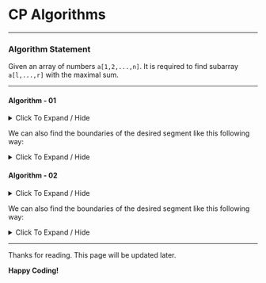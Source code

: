 # CP Algorithms

---

### Algorithm Statement

Given an array of numbers `a[1,2,...,n]`. It is required to find subarray `a[l,...,r]` with the maximal sum.

---

#### Algorithm - 01

<details>
  <summary>Click To Expand / Hide</summary>
	
```cpp
	int ans = ara[0], sum = 0, min_sum = 0;
	
	for(int r = 0; r < n; r++) {
		sum += ara[r];
		ans = max(ans, sum - min_sum);
		min_sum = min(min_sum, sum);
	}
```
	
</details>


We can also find the boundaries of the desired segment like this following way:

<details>
  <summary>Click To Expand / Hide</summary>
	
```cpp
	int ans = ara[0], ans_l = 0, ans_r = 0;
	int sum = 0, min_sum = 0, min_pos = 0;
	
	for(int r = 0; r < n; ++r) {
		sum += ara[r];
		int cur = sum - min_sum;
		if(cur > ans) {
			ans = cur;
			ans_l = min_pos + 1;
			ans_r = r;
		}
		if(sum < min_sum) {
			min_sum = sum;
			min_pos = r;
		}
	}
```

</details>

#### Algorithm - 02

<details>
  <summary>Click To Expand / Hide</summary>
	
``` cpp
	int ans = ara[0], sum = 0;
	
	for(int r = 0; r < n; ++r) {
		sum += ara[r];
		ans = max(ans, sum);
		sum = max(sum, 0);
	}
```

</details>

We can also find the boundaries of the desired segment like this following way:

<details>
  <summary>Click To Expand / Hide</summary>
	
```cpp
	int ans = ara[0], ans_l = 0, ans_r = 0;
	int sum = 0, minus_pos = -1;
	
	for(int r = 0; r < n; ++r) {
		sum += ara[r];
		if(sum > ans) {
			ans = sum;
			ans_l = minus_pos + 1;
			ans_r = r;
		}
		if(sum < 0) {
			sum = 0;
			minus_pos = r;
		}
	}
```

</details>

---

Thanks for reading. This page will be updated later.

**Happy Coding!**
